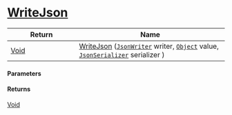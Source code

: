 # [WriteJson](./FeatureDescriptorJsonConverter--WriteJson.md)



| Return<div><a href="#"><img width=225></a></div> | Name<div><a href="#"><img width=525></a></div> | 
| --- | --- | 
| [Void](https://docs.microsoft.com/en-us/dotnet/api/System.Void) | [WriteJson](./FeatureDescriptorJsonConverter--WriteJson.md) ([`JsonWriter`](./FeatureDescriptorJsonConverter--WriteJson.md) writer, [`Object`](https://docs.microsoft.com/en-us/dotnet/api/System.Object) value, [`JsonSerializer`](./FeatureDescriptorJsonConverter--WriteJson.md) serializer ) | 


#### Parameters

#### Returns
[Void](https://docs.microsoft.com/en-us/dotnet/api/System.Void)<br>
